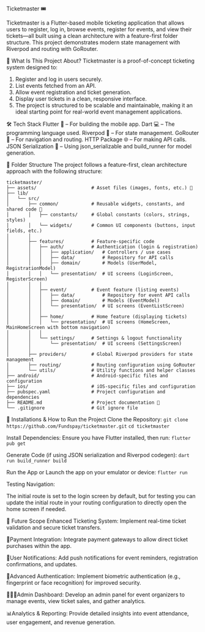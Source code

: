 
Ticketmaster 🎟️

Ticketmaster is a Flutter-based mobile ticketing application that allows users to register, log in, browse events, register for events, and view their tickets—all built using a clean architecture with a feature-first folder structure. This project demonstrates modern state management with Riverpod and routing with GoRouter.

📖 What Is This Project About?
Ticketmaster is a proof-of-concept ticketing system designed to:

1. Register and log in users securely.
2. List events fetched from an API.
3. Allow event registration and ticket generation.
4. Display user tickets in a clean, responsive interface.
5. The project is structured to be scalable and maintainable, making it an ideal starting point for real-world event management applications.

🛠️ Tech Stack
Flutter 📱 – For building the mobile app.
Dart 💻 – The programming language used.
Riverpod 🌊 – For state management.
GoRouter 🧭 – For navigation and routing.
HTTP Package 🌐 – For making API calls.
JSON Serialization 🔧 – Using json_serializable and build_runner for model generation.

📂 Folder Structure
The project follows a feature-first, clean architecture approach with the following structure:

```
ticketmaster/
├── assets/                    # Asset files (images, fonts, etc.) 🎨
├── lib/
│   └── src/
│       ├── common/            # Reusable widgets, constants, and shared code 🧩
│       │   ├── constants/     # Global constants (colors, strings, styles)
│       │   └── widgets/       # Common UI components (buttons, input fields, etc.)
│       │
│       ├── features/          # Feature-specific code
│       │   ├── auth/          # Authentication (login & registration)
│       │   │   ├── application/   # Controllers / use cases
│       │   │   ├── data/          # Repository for API calls
│       │   │   ├── domain/        # Models (UserModel, RegistrationModel)
│       │   │   └── presentation/  # UI screens (LoginScreen, RegisterScreen)
│       │   │
│       │   ├── event/         # Event feature (listing events)
│       │   │   ├── data/          # Repository for event API calls
│       │   │   ├── domain/        # Models (EventModel)
│       │   │   └── presentation/  # UI screens (EventListScreen)
│       │   │
│       │   ├── home/          # Home feature (displaying tickets)
│       │   │   └── presentation/  # UI screens (HomeScreen, MainHomeScreen with bottom navigation)
│       │   │
│       │   └── settings/      # Settings & logout functionality
│       │       └── presentation/  # UI screens (SettingsScreen)
│       │
│       ├── providers/         # Global Riverpod providers for state management
│       ├── routing/           # Routing configuration using GoRouter
│       └── utils/             # Utility functions and helper classes
├── android/                   # Android-specific files and configuration
├── ios/                       # iOS-specific files and configuration
├── pubspec.yaml               # Project configuration and dependencies
├── README.md                  # Project documentation 📄
└── .gitignore                 # Git ignore file
```

🚀 Installations & How to Run the Project
Clone the Repository:
```git clone https://github.com/Fundspay/ticketmaster.git```
```cd ticketmaster```

Install Dependencies:
Ensure you have Flutter installed, then run:
```flutter pub get```

Generate Code (if using JSON serialization and Riverpod codegen):
```dart run build_runner build```

Run the App or Launch the app on your emulator or device:
```flutter run```

Testing Navigation:

The initial route is set to the login screen by default, but for testing you can update the initial route in your routing configuration to directly open the home screen if needed.

🔮 Future Scope
Enhanced Ticketing System:
Implement real-time ticket validation and secure ticket transfers.

💸Payment Integration:
Integrate payment gateways to allow direct ticket purchases within the app.

🔔User Notifications:
Add push notifications for event reminders, registration confirmations, and updates.

👤Advanced Authentication:
Implement biometric authentication (e.g., fingerprint or face recognition) for improved security.

👨🏻‍💻Admin Dashboard:
Develop an admin panel for event organizers to manage events, view ticket sales, and gather analytics.

📊Analytics & Reporting:
Provide detailed insights into event attendance, user engagement, and revenue generation.

